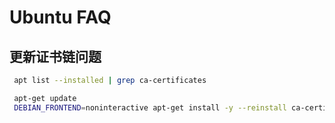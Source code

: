 # Ubuntu FAQ

## 更新证书链问题

```bash
 apt list --installed | grep ca-certificates

 apt-get update
 DEBIAN_FRONTEND=noninteractive apt-get install -y --reinstall ca-certificates
```
